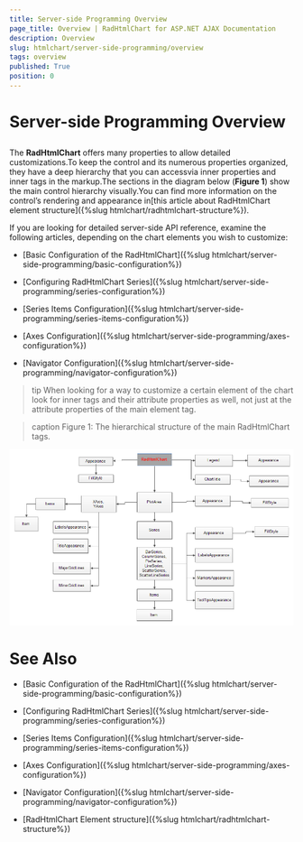 ```yaml
---
title: Server-side Programming Overview
page_title: Overview | RadHtmlChart for ASP.NET AJAX Documentation
description: Overview
slug: htmlchart/server-side-programming/overview
tags: overview
published: True
position: 0
---
```


# Server-side Programming Overview



## 

The **RadHtmlChart** offers many properties to allow detailed customizations.To keep the control and its numerous properties organized, they have a deep hierarchy that you can accessvia inner properties and inner tags in the markup.The sections in the diagram below (**Figure 1**) show the main control hierarchy visually.You can find more information on the control’s rendering and appearance in[this article about RadHtmlChart element structure]({%slug htmlchart/radhtmlchart-structure%}).

If you are looking for detailed server-side API reference, examine the following articles, depending on the chart elements you wish to customize:

* [Basic Configuration of the RadHtmlChart]({%slug htmlchart/server-side-programming/basic-configuration%})

* [Configuring RadHtmlChart Series]({%slug htmlchart/server-side-programming/series-configuration%})

* [Series Items Configuration]({%slug htmlchart/server-side-programming/series-items-configuration%})

* [Axes Configuration]({%slug htmlchart/server-side-programming/axes-configuration%})

* [Navigator Configuration]({%slug htmlchart/server-side-programming/navigator-configuration%})

>tip When looking for a way to customize a certain element of the chart look for inner tags and their attribute properties as well, not just at the attribute properties	of the main element tag.
>

>caption Figure 1: The hierarchical structure of the main RadHtmlChart tags.

![htmlchart-tags-structure](images/htmlchart-tags-structure.png)

# See Also

 * [Basic Configuration of the RadHtmlChart]({%slug htmlchart/server-side-programming/basic-configuration%})

 * [Configuring RadHtmlChart Series]({%slug htmlchart/server-side-programming/series-configuration%})

 * [Series Items Configuration]({%slug htmlchart/server-side-programming/series-items-configuration%})

 * [Axes Configuration]({%slug htmlchart/server-side-programming/axes-configuration%})

 * [Navigator Configuration]({%slug htmlchart/server-side-programming/navigator-configuration%})

 * [RadHtmlChart Element structure]({%slug htmlchart/radhtmlchart-structure%})
